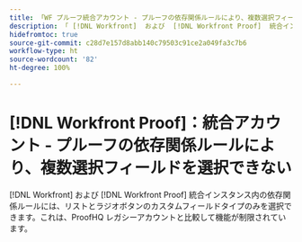 ```yaml
---
title: 「WF プルーフ統合アカウント - プルーフの依存関係ルールにより、複数選択フィールドを選択できない」
description: 「 [!DNL Workfront]  および  [!DNL Workfront Proof]  統合インスタンス内の依存関係ルールには、リストとラジオボタンのカスタムフィールドタイプのみを選択できます。ProofHQ レガシーアカウントと比較すると、制限されている機能です。」
hidefromtoc: true
source-git-commit: c28d7e157d8abb140c79503c91ce2a049fa3c7b6
workflow-type: ht
source-wordcount: '82'
ht-degree: 100%

---
```



# [!DNL Workfront Proof]：統合アカウント - プルーフの依存関係ルールにより、複数選択フィールドを選択できない

[!DNL Workfront] および [!DNL Workfront Proof] 統合インスタンス内の依存関係ルールには、リストとラジオボタンのカスタムフィールドタイプのみを選択できます。これは、ProofHQ レガシーアカウントと比較して機能が制限されています。
